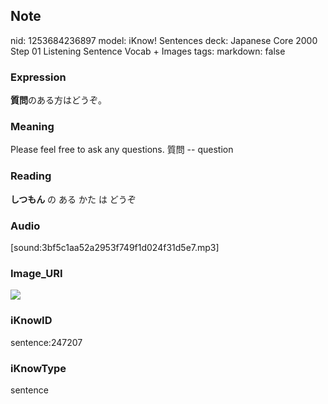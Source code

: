 ## Note
nid: 1253684236897
model: iKnow! Sentences
deck: Japanese Core 2000 Step 01 Listening Sentence Vocab + Images
tags: 
markdown: false

### Expression
<!DOCTYPE html>
<title></title>
<b>質問</b>のある方はどうぞ。



### Meaning
Please feel free to ask any questions.
質問 -- question

### Reading
<!DOCTYPE html>
<title></title>
<b>しつもん</b> の ある かた は どうぞ



### Audio
[sound:3bf5c1aa52a2953f749f1d024f31d5e7.mp3]

### Image_URI
<!DOCTYPE html>
<title></title>
<img src="9dcf4599cb55993af9248e4d2816d7d8.jpg">



### iKnowID
sentence:247207

### iKnowType
sentence
